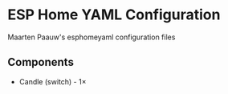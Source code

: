 # ESP Home YAML Configuration
Maarten Paauw's esphomeyaml configuration files

## Components
- Candle (switch) - 1×
